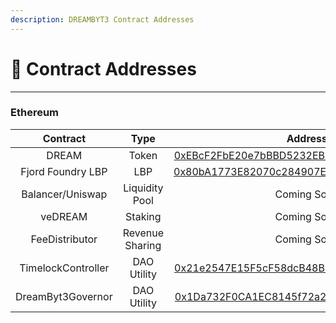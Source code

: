 ```yaml
---
description: DREAMBYT3 Contract Addresses
---
```


# 📜 Contract Addresses

***

### Ethereum

|      Contract      |       Type      |                                                           Address                                                          |
| :----------------: | :-------------: | :------------------------------------------------------------------------------------------------------------------------: |
|        DREAM       |      Token      |  [0xEBcF2FbE20e7bBBD5232EB186B85c143d362074e](https://etherscan.io/token/0xEBcF2FbE20e7bBBD5232EB186B85c143d362074e#code)  |
|  Fjord Foundry LBP |       LBP       |     [0x80bA1773E82070c284907EAEe2Ba05453F14F071](https://etherscan.io/token/0x80ba1773e82070c284907eaee2ba05453f14f071)    |
|  Balancer/Uniswap  |  Liquidity Pool |                                                         Coming Soon                                                        |
|       veDREAM      |     Staking     |                                                         Coming Soon                                                        |
|   FeeDistributor   | Revenue Sharing |                                                         Coming Soon                                                        |
| TimelockController |   DAO Utility   | [0x21e2547E15F5cF58dcB48Bbe059Bd7836DF87Ed2](https://etherscan.io/address/0x21e2547e15f5cf58dcb48bbe059bd7836df87ed2#code) |
|  DreamByt3Governor |   DAO Utility   |    [0x1Da732F0CA1EC8145f72a28a4B30a8bbDf7106A1](https://etherscan.io/address/0x1da732f0ca1ec8145f72a28a4b30a8bbdf7106a1)   |



